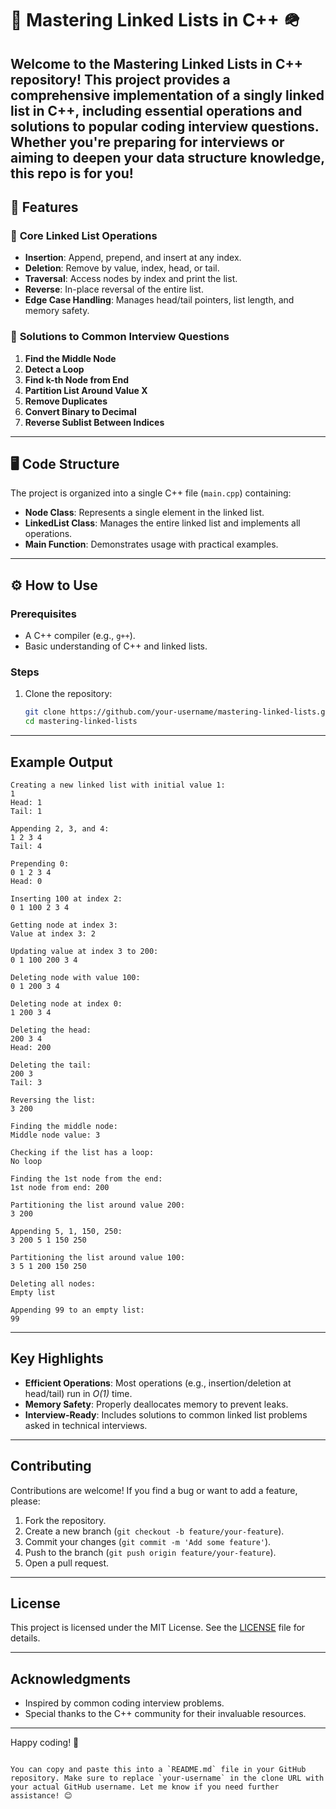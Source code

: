 # 🚀 Mastering Linked Lists in C++ 🪖

Welcome to the **Mastering Linked Lists in C++** repository! This project provides a comprehensive implementation of a **singly linked list** in C++, including essential operations and solutions to popular coding interview questions. Whether you're preparing for interviews or aiming to deepen your data structure knowledge, this repo is for you!
---

## 📝 Features

### 🔹 **Core Linked List Operations**
- **Insertion**: Append, prepend, and insert at any index.
- **Deletion**: Remove by value, index, head, or tail.
- **Traversal**: Access nodes by index and print the list.
- **Reverse**: In-place reversal of the entire list.
- **Edge Case Handling**: Manages head/tail pointers, list length, and memory safety.

### 🔹 **Solutions to Common Interview Questions**
1. **Find the Middle Node**  
2. **Detect a Loop**  
3. **Find k-th Node from End**  
4. **Partition List Around Value X**  
5. **Remove Duplicates**  
6. **Convert Binary to Decimal**  
7. **Reverse Sublist Between Indices**

---

## 🖥️ Code Structure
The project is organized into a single C++ file (`main.cpp`) containing:
- **Node Class**: Represents a single element in the linked list.
- **LinkedList Class**: Manages the entire linked list and implements all operations.
- **Main Function**: Demonstrates usage with practical examples.

---

## ⚙️ How to Use

### **Prerequisites**
- A C++ compiler (e.g., `g++`).
- Basic understanding of C++ and linked lists.

### **Steps**
1. Clone the repository:
   ```bash
   git clone https://github.com/your-username/mastering-linked-lists.git
   cd mastering-linked-lists
---

## **Example Output**
```
Creating a new linked list with initial value 1:
1 
Head: 1
Tail: 1

Appending 2, 3, and 4:
1 2 3 4 
Tail: 4

Prepending 0:
0 1 2 3 4 
Head: 0

Inserting 100 at index 2:
0 1 100 2 3 4 

Getting node at index 3:
Value at index 3: 2

Updating value at index 3 to 200:
0 1 100 200 3 4 

Deleting node with value 100:
0 1 200 3 4 

Deleting node at index 0:
1 200 3 4 

Deleting the head:
200 3 4 
Head: 200

Deleting the tail:
200 3 
Tail: 3

Reversing the list:
3 200 

Finding the middle node:
Middle node value: 3

Checking if the list has a loop:
No loop

Finding the 1st node from the end:
1st node from end: 200

Partitioning the list around value 200:
3 200 

Appending 5, 1, 150, 250:
3 200 5 1 150 250 

Partitioning the list around value 100:
3 5 1 200 150 250 

Deleting all nodes:
Empty list

Appending 99 to an empty list:
99 
```

---

## **Key Highlights**
- **Efficient Operations**: Most operations (e.g., insertion/deletion at head/tail) run in *O(1)* time.
- **Memory Safety**: Properly deallocates memory to prevent leaks.
- **Interview-Ready**: Includes solutions to common linked list problems asked in technical interviews.

---

## **Contributing**
Contributions are welcome! If you find a bug or want to add a feature, please:
1. Fork the repository.
2. Create a new branch (`git checkout -b feature/your-feature`).
3. Commit your changes (`git commit -m 'Add some feature'`).
4. Push to the branch (`git push origin feature/your-feature`).
5. Open a pull request.

---

## **License**
This project is licensed under the MIT License. See the [LICENSE](LICENSE) file for details.

---

## **Acknowledgments**
- Inspired by common coding interview problems.
- Special thanks to the C++ community for their invaluable resources.

---

Happy coding! 🚀
```

You can copy and paste this into a `README.md` file in your GitHub repository. Make sure to replace `your-username` in the clone URL with your actual GitHub username. Let me know if you need further assistance! 😊
